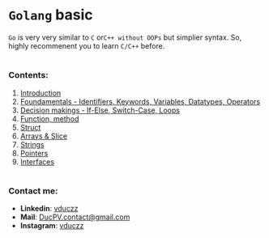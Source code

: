# `Golang` basic

`Go` is very very similar to `C` or`C++ without OOPs` but simplier syntax. So, highly recommenent you to learn `C/C++` before.

#

### Contents:

1. [Introduction](https://github.com/ducsiukap/go-basic/tree/main/go000_introduction)
2. [Foundamentals - Identifiers, Keywords, Variables, Datatypes, Operators](https://github.com/ducsiukap/go-basic/tree/main/go001_vars_dtypes_ops)
3. [Decision makings - If-Else, Switch-Case, Loops](https://github.com/ducsiukap/go-basic/tree/main/go002_decision_makings)
4. [Function, method](https://github.com/ducsiukap/go-basic/tree/main/go003_functions)
5. [Struct](https://github.com/ducsiukap/go-basic/tree/main/go004_structures)
6. [Arrays & Slice](https://github.com/ducsiukap/go-basic/tree/main/go005_arrays_slices)
7. [Strings](https://github.com/ducsiukap/go-basic/tree/main/go006_strings)
8. [Pointers](https://github.com/ducsiukap/go-basic/tree/main/go007_pointers)
9. [Interfaces](https://github.com/ducsiukap/go-basic/tree/main/go008_interfaces)

#

### Contact me:

- **Linkedin**: [vduczz](https://www.linkedin.com/in/duc-pham-b19b66351/)
- **Mail**: [DucPV.contact@gmail.com](mailto:DucPV.contact@gmail.com)
- **Instagram**: [vduczz](https://www.instagram.com/vduczz/)
